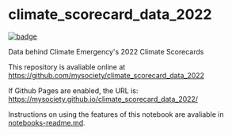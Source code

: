 
# climate_scorecard_data_2022

[![badge](https://mybinder.org/badge.svg)](https://mybinder.org/v2/gh/mysociety/climate_scorecard_data_2022/HEAD)

Data behind Climate Emergency's 2022 Climate Scorecards

This repository is avaliable online at https://github.com/mysociety/climate_scorecard_data_2022

If Github Pages are enabled, the URL is: https://mysociety.github.io/climate_scorecard_data_2022/

Instructions on using the features of this notebook are avaliable in [notebooks-readme.md](notebooks-readme.md).
